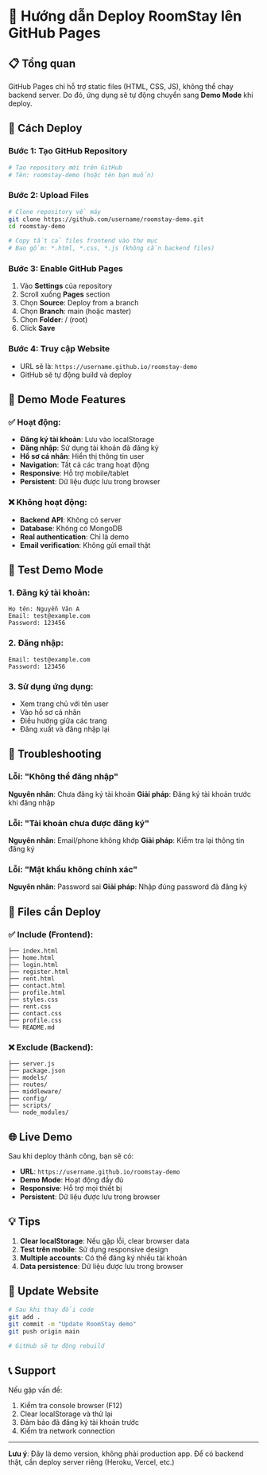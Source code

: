 # 🚀 Hướng dẫn Deploy RoomStay lên GitHub Pages

## 📋 Tổng quan

GitHub Pages chỉ hỗ trợ static files (HTML, CSS, JS), không thể chạy backend server. Do đó, ứng dụng sẽ tự động chuyển sang **Demo Mode** khi deploy.

## 🔧 Cách Deploy

### Bước 1: Tạo GitHub Repository
```bash
# Tạo repository mới trên GitHub
# Tên: roomstay-demo (hoặc tên bạn muốn)
```

### Bước 2: Upload Files
```bash
# Clone repository về máy
git clone https://github.com/username/roomstay-demo.git
cd roomstay-demo

# Copy tất cả files frontend vào thư mục
# Bao gồm: *.html, *.css, *.js (không cần backend files)
```

### Bước 3: Enable GitHub Pages
1. Vào **Settings** của repository
2. Scroll xuống **Pages** section
3. Chọn **Source**: Deploy from a branch
4. Chọn **Branch**: main (hoặc master)
5. Chọn **Folder**: / (root)
6. Click **Save**

### Bước 4: Truy cập Website
- URL sẽ là: `https://username.github.io/roomstay-demo`
- GitHub sẽ tự động build và deploy

## 🎯 Demo Mode Features

### ✅ Hoạt động:
- **Đăng ký tài khoản**: Lưu vào localStorage
- **Đăng nhập**: Sử dụng tài khoản đã đăng ký
- **Hồ sơ cá nhân**: Hiển thị thông tin user
- **Navigation**: Tất cả các trang hoạt động
- **Responsive**: Hỗ trợ mobile/tablet
- **Persistent**: Dữ liệu được lưu trong browser

### ❌ Không hoạt động:
- **Backend API**: Không có server
- **Database**: Không có MongoDB
- **Real authentication**: Chỉ là demo
- **Email verification**: Không gửi email thật

## 📱 Test Demo Mode

### 1. Đăng ký tài khoản:
```
Họ tên: Nguyễn Văn A
Email: test@example.com
Password: 123456
```

### 2. Đăng nhập:
```
Email: test@example.com
Password: 123456
```

### 3. Sử dụng ứng dụng:
- Xem trang chủ với tên user
- Vào hồ sơ cá nhân
- Điều hướng giữa các trang
- Đăng xuất và đăng nhập lại

## 🔧 Troubleshooting

### Lỗi: "Không thể đăng nhập"
**Nguyên nhân**: Chưa đăng ký tài khoản
**Giải pháp**: Đăng ký tài khoản trước khi đăng nhập

### Lỗi: "Tài khoản chưa được đăng ký"
**Nguyên nhân**: Email/phone không khớp
**Giải pháp**: Kiểm tra lại thông tin đăng ký

### Lỗi: "Mật khẩu không chính xác"
**Nguyên nhân**: Password sai
**Giải pháp**: Nhập đúng password đã đăng ký

## 📂 Files cần Deploy

### ✅ Include (Frontend):
```
├── index.html
├── home.html
├── login.html
├── register.html
├── rent.html
├── contact.html
├── profile.html
├── styles.css
├── rent.css
├── contact.css
├── profile.css
└── README.md
```

### ❌ Exclude (Backend):
```
├── server.js
├── package.json
├── models/
├── routes/
├── middleware/
├── config/
├── scripts/
└── node_modules/
```

## 🌐 Live Demo

Sau khi deploy thành công, bạn sẽ có:
- **URL**: `https://username.github.io/roomstay-demo`
- **Demo Mode**: Hoạt động đầy đủ
- **Responsive**: Hỗ trợ mọi thiết bị
- **Persistent**: Dữ liệu được lưu trong browser

## 💡 Tips

1. **Clear localStorage**: Nếu gặp lỗi, clear browser data
2. **Test trên mobile**: Sử dụng responsive design
3. **Multiple accounts**: Có thể đăng ký nhiều tài khoản
4. **Data persistence**: Dữ liệu được lưu trong browser

## 🔄 Update Website

```bash
# Sau khi thay đổi code
git add .
git commit -m "Update RoomStay demo"
git push origin main

# GitHub sẽ tự động rebuild
```

## 📞 Support

Nếu gặp vấn đề:
1. Kiểm tra console browser (F12)
2. Clear localStorage và thử lại
3. Đảm bảo đã đăng ký tài khoản trước
4. Kiểm tra network connection

---

**Lưu ý**: Đây là demo version, không phải production app. Để có backend thật, cần deploy server riêng (Heroku, Vercel, etc.)
